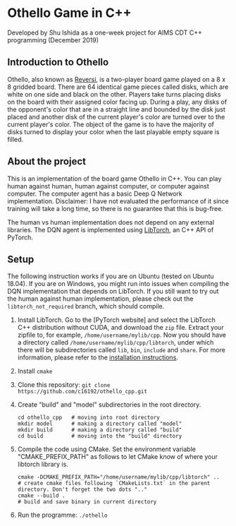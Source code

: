 # Othello Game in C++
Developed by Shu Ishida as a one-week project for AIMS CDT C++ programming (December 2019)

## Introduction to Othello

Othello, also known as [Reversi](https://en.wikipedia.org/wiki/Reversi), is a two-player board game played on a 8 x 8 gridded board. 
There are 64 identical game pieces called disks, which are white on one side and black on the other. 
Players take turns placing disks on the board with their assigned color facing up. 
During a play, any disks of the opponent's color that are in a straight line and bounded by the disk just placed and another disk of the current player's color are turned over to the current player's color.
The object of the game is to have the majority of disks turned to display your color when the last playable empty square is filled. 

## About the project
This is an implementation of the board game Othello in C++. You can play human against human, human against computer, or computer against computer. 
The computer agent has a basic Deep Q Network implementation. Disclaimer: I have not evaluated the performance of it since training will take a long time, so there is no guarantee that this is bug-free.

The human vs human implementation does not depend on any external libraries. The DQN agent is implemented using [LibTorch](https://pytorch.org/cppdocs/),
an C++ API of PyTorch. 

## Setup
The following instruction works if you are on Ubuntu (tested on Ubuntu 18.04). If you are on Windows, you might run into issues when compiling the DQN implementation that depends on LibTorch.
If you still want to try out the human against human implementation, please check out the `libtorch_not_required` branch, which should compile.

1. Install LibTorch. Go to the [PyTorch website] and select the LibTorch C++ distribution without CUDA, and download the `zip` file. 
Extract your zipfile to, for example, `/home/username/mylib/cpp`. Now you should have a directory called `/home/username/mylib/cpp/libtorch`, under which there will be subdirectories called `lib`, `bin`, `include` and `share`.
For more information, please refer to the [installation instructions](https://pytorch.org/cppdocs/installing.html).

2. Install `cmake` 
3. Clone this repository: `git clone https://github.com/c16192/othello_cpp.git`
4. Create "build" and "model" subdirectories in the root directory.
   ```
   cd othello_cpp   # moving into root directory
   mkdir model      # making a directory called "model"
   mkdir build      # making a directory called "build"
   cd build         # moving into the "build" directory
   ```
5. Compile the code using CMake. Set the environment variable "CMAKE_PREFIX_PATH" as follows to let CMake know of where your libtorch library is.
   ```
   cmake -DCMAKE_PREFIX_PATH="/home/username/mylib/cpp/libtorch" ..     # create cmake files following `CMakeLists.txt` in the parent directory. Don't forget the two dots ".."
   cmake --build .                                                      # build and save binary in current directory
   ```
6. Run the programme: `./othello`

